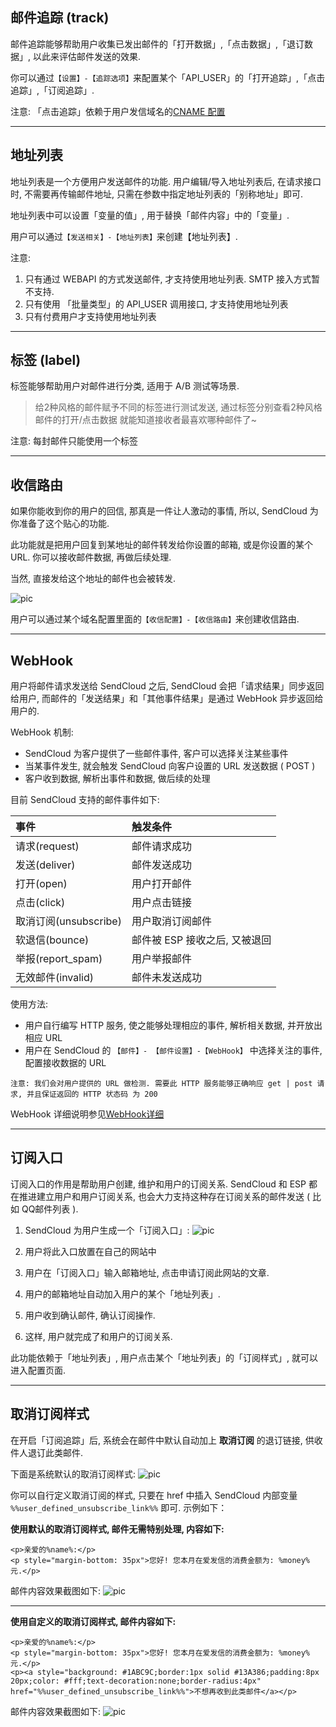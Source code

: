 
## 邮件追踪 (track)

邮件追踪能够帮助用户收集已发出邮件的「打开数据」,「点击数据」,「退订数据」, 以此来评估邮件发送的效果.

你可以通过`【设置】-【追踪选项】`来配置某个「API_USER」的「打开追踪」,「点击追踪」,「订阅追踪」.

注意: 「点击追踪」依赖于用户发信域名的[CNAME 配置](../guide/base.md#_3)
    
- - -
    
## 地址列表

地址列表是一个方便用户发送邮件的功能. 用户编辑/导入地址列表后, 在请求接口时, 不需要再传输邮件地址, 只需在参数中指定地址列表的「别称地址」即可.

地址列表中可以设置「变量的值」, 用于替换「邮件内容」中的「变量」.

用户可以通过`【发送相关】-【地址列表】`来创建【地址列表】.

注意: 

1. 只有通过 WEBAPI 的方式发送邮件, 才支持使用地址列表. SMTP 接入方式暂不支持.
2. 只有使用 「批量类型」的 API_USER 调用接口, 才支持使用地址列表
3. 只有付费用户才支持使用地址列表
     
- - -
    
## 标签 (label)

标签能够帮助用户对邮件进行分类, 适用于 A/B 测试等场景.

> 给2种风格的邮件赋予不同的标签进行测试发送, 通过标签分别查看2种风格邮件的打开/点击数据
> 就能知道接收者最喜欢哪种邮件了~

注意: 每封邮件只能使用一个标签

- - -
    
## 收信路由 

如果你能收到你的用户的回信, 那真是一件让人激动的事情, 所以, SendCloud 为你准备了这个贴心的功能.

此功能就是把用户回复到某地址的邮件转发给你设置的邮箱, 或是你设置的某个URL. 你可以接收邮件数据, 再做后续处理.

当然, 直接发给这个地址的邮件也会被转发.

![pic](/resources/mx.jpg)

用户可以通过某个域名配置里面的`【收信配置】-【收信路由】`来创建收信路由.
     
- - -
    
## WebHook

用户将邮件请求发送给 SendCloud 之后, SendCloud 会把「请求结果」同步返回给用户, 而邮件的「发送结果」和「其他事件结果」是通过 WebHook 异步返回给用户的.

WebHook 机制:

* SendCloud 为客户提供了一些邮件事件, 客户可以选择关注某些事件
* 当某事件发生, 就会触发 SendCloud 向客户设置的 URL 发送数据 ( POST )
* 客户收到数据, 解析出事件和数据, 做后续的处理
       
目前 SendCloud 支持的邮件事件如下:
     
|事件                 |触发条件         |
|:--------------------|:--------------- |
|请求(request)        |邮件请求成功     |
|发送(deliver)        |邮件发送成功     |
|打开(open)           |用户打开邮件     |
|点击(click)          |用户点击链接     |
|取消订阅(unsubscribe)|用户取消订阅邮件 |
|软退信(bounce)       |邮件被 ESP 接收之后, 又被退回|
|举报(report_spam)    |用户举报邮件     |
|无效邮件(invalid)    |邮件未发送成功   |

使用方法:

* 用户自行编写 HTTP 服务, 使之能够处理相应的事件, 解析相关数据, 并开放出相应 URL
* 用户在 SendCloud 的 `【邮件】- 【邮件设置】-【WebHook】` 中选择关注的事件, 配置接收数据的 URL

`注意: 我们会对用户提供的 URL 做检测. 需要此 HTTP 服务能够正确响应 get | post 请求, 并且保证返回的 HTTP 状态码 为 200`

WebHook 详细说明参见[WebHook详细](../email/webhook.md)     
    
- - - 
   
## 订阅入口

订阅入口的作用是帮助用户创建, 维护和用户的订阅关系.
SendCloud 和 ESP 都在推进建立用户和用户订阅关系, 也会大力支持这种存在订阅关系的邮件发送 ( 比如 QQ邮件列表 ).
    
1. SendCloud 为用户生成一个「订阅入口」:
![pic](/resources/subscribe_dingyue.png)
    
2. 用户将此入口放置在自己的网站中
    
3. 用户在「订阅入口」输入邮箱地址, 点击申请订阅此网站的文章.
    
4. 用户的邮箱地址自动加入用户的某个「地址列表」.
    
5. 用户收到确认邮件, 确认订阅操作.
    
6. 这样, 用户就完成了和用户的订阅关系.    
    
此功能依赖于「地址列表」, 用户点击某个「地址列表」的「订阅样式」, 就可以进入配置页面.
    
- - -

## 取消订阅样式
    
在开启「订阅追踪」后, 系统会在邮件中默认自动加上 **取消订阅** 的退订链接, 供收件人退订此类邮件.

下面是系统默认的取消订阅样式:
![pic](/resources/default_unsubscribe.png)

你可以自行定义取消订阅的样式, 只要在 href 中插入 SendCloud 内部变量 `%%user_defined_unsubscribe_link%%` 即可. 示例如下：

**使用默认的取消订阅样式, 邮件无需特别处理, 内容如下:**
```
<p>亲爱的%name%:</p>
<p style="margin-bottom: 35px">您好! 您本月在爱发信的消费金额为: %money% 元.</p>
```
邮件内容效果截图如下:
![pic](/resources/unsubscribe_1.png)

- - -

**使用自定义的取消订阅样式, 邮件内容如下:**
```
<p>亲爱的%name%:</p>
<p style="margin-bottom: 35px">您好! 您本月在爱发信的消费金额为: %money% 元.</p>
<p><a style="background: #1ABC9C;border:1px solid #13A386;padding:8px 20px;color: #fff;text-decoration:none;border-radius:4px" href="%%user_defined_unsubscribe_link%%">不想再收到此类邮件</a></p>
```
邮件内容效果截图如下:
![pic](/resources/unsubscribe_2.png)


